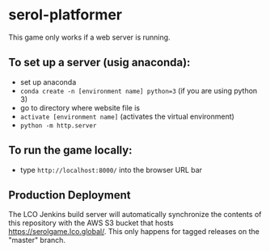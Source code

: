 # serol-platformer
This game only works if a web server is running.

## To set up a server (usig anaconda):
* set up anaconda
* `conda create -n [environment name] python=3` (if you are using python 3)
* go to directory where website file is
* `activate [environment name]` (activates the virtual environment)
* `python -m http.server`

## To run the game locally:
* type `http://localhost:8000/` into the browser URL bar

## Production Deployment

The LCO Jenkins build server will automatically synchronize the contents of
this repository with the AWS S3 bucket that hosts https://serolgame.lco.global/.
This only happens for tagged releases on the "master" branch.

